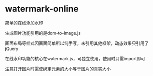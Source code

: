# watermark-online
简单的在线添加水印

生成图片功能引用的是dom-to-image.js

画面布局等样式因画面简单所以纯手写，未引用其他框架，动态效果只引用了jQuery

在线水印功能的核心在watermark.js，可独立使用，使用时只需import即可

注意打开图片时需使绑定元素的大小等于图片的真实大小
